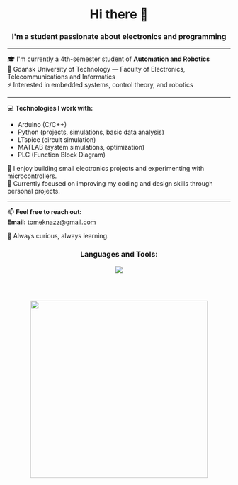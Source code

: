 <h1 align="center">Hi there 👋</h1>
<h3 align="center">I'm a student passionate about electronics and programming</h3>

---

🎓 I'm currently a 4th-semester student of **Automation and Robotics**  
📍 Gdańsk University of Technology — Faculty of Electronics, Telecommunications and Informatics  
⚡ Interested in embedded systems, control theory, and robotics



---

💻 **Technologies I work with:**

- Arduino (C/C++)
- Python (projects, simulations, basic data analysis)
- LTspice (circuit simulation)
- MATLAB (system simulations, optimization)
- PLC (Function Block Diagram)

🔧 I enjoy building small electronics projects and experimenting with microcontrollers.  
🎯 Currently focused on improving my coding and design skills through personal projects.

---

📫 **Feel free to reach out:**  
**Email:** tomeknazz@gmail.com  

🌱 Always curious, always learning.


<h3 align="center">Languages and Tools:</h3>
<p align="center">
  <a href="https://github.com/tomeknazz">
    <img src="https://skillicons.dev/icons?i=c,cpp,py,html,css,matlab,octave,git,github,visualstudio,vscode,pycharm,arduino,stackoverflow,ai,windows,discord" />
  </a>
</p>
 <br><br> 
    <!-- Github language stats-->
<p align="center">
    <a href="https://github.com/anuraghazra/github-readme-stats"><img align="center" width="400" src="https://github-readme-stats.vercel.app/api/top-langs/?username=tomeknazz&layout=donut"/>
    <br><br>
</p>
